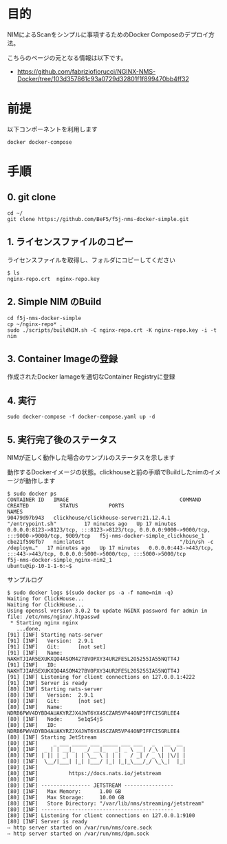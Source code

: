 # 目的

NIMによるScanをシンプルに事項するためのDocker Composeのデプロイ方法。

こちらのページの元となる情報は以下です。
- https://github.com/fabriziofiorucci/NGINX-NMS-Docker/tree/103d357861c93a0729d32801f1f899470bb4ff32


# 前提
以下コンポーネントを利用します

```
docker docker-compose
```

# 手順
## 0. git clone
```
cd ~/
git clone https://github.com/BeF5/f5j-nms-docker-simple.git
```

## 1. ライセンスファイルのコピー
ライセンスファイルを取得し、フォルダにコピーしてください
```
$ ls
nginx-repo.crt  nginx-repo.key
```
## 2. Simple NIM のBuild
```
cd f5j-nms-docker-simple
cp ~/nginx-repo* .
sudo ./scripts/buildNIM.sh -C nginx-repo.crt -K nginx-repo.key -i -t nim
```

## 3. Container Imageの登録
作成されたDocker Iamageを適切なContainer Registryに登録

## 4. 実行
```
sudo docker-compose -f docker-compose.yaml up -d
```

## 5. 実行完了後のステータス
NIMが正しく動作した場合のサンプルのステータスを示します

動作するDockerイメージの状態。clickhouseと前の手順でBuildしたnimのイメージが動作します

```
$ sudo docker ps
CONTAINER ID   IMAGE                                    COMMAND                  CREATED          STATUS          PORTS                                                                                            NAMES
90479d97b943   clickhouse/clickhouse-server:21.12.4.1   "/entrypoint.sh"         17 minutes ago   Up 17 minutes   0.0.0.0:8123->8123/tcp, :::8123->8123/tcp, 0.0.0.0:9000->9000/tcp, :::9000->9000/tcp, 9009/tcp   f5j-nms-docker-simple_clickhouse_1
cbe21f598fb7   nim:latest                               "/bin/sh -c /deploym…"   17 minutes ago   Up 17 minutes   0.0.0.0:443->443/tcp, :::443->443/tcp, 0.0.0.0:5000->5000/tcp, :::5000->5000/tcp                 f5j-nms-docker-simple_nginx-nim2_1
ubuntu@ip-10-1-1-6:~$

```

サンプルログ
```
$ sudo docker logs $(sudo docker ps -a -f name=nim -q)
Waiting for ClickHouse...
Waiting for ClickHouse...
Using openssl version 3.0.2 to update NGINX password for admin in file: /etc/nms/nginx/.htpasswd
 * Starting nginx nginx
   ...done.
[91] [INF] Starting nats-server
[91] [INF]   Version:  2.9.1
[91] [INF]   Git:      [not set]
[91] [INF]   Name:     NAKHTJIAR5EXUKXQO4ASOM427BVOPXY34UR2FE5L2O5255IA55NQTT4J
[91] [INF]   ID:       NAKHTJIAR5EXUKXQO4ASOM427BVOPXY34UR2FE5L2O5255IA55NQTT4J
[91] [INF] Listening for client connections on 127.0.0.1:4222
[91] [INF] Server is ready
[80] [INF] Starting nats-server
[80] [INF]   Version:  2.9.1
[80] [INF]   Git:      [not set]
[80] [INF]   Name:     NDRB6PWV4DYBD4AUAKYRZJX4JWT6YX4SCZAR5VP44ONPIFFCISGRLEE4
[80] [INF]   Node:     5e1qS4jS
[80] [INF]   ID:       NDRB6PWV4DYBD4AUAKYRZJX4JWT6YX4SCZAR5VP44ONPIFFCISGRLEE4
[80] [INF] Starting JetStream
[80] [INF]     _ ___ _____ ___ _____ ___ ___   _   __  __
[80] [INF]  _ | | __|_   _/ __|_   _| _ \ __| /_\ |  \/  |
[80] [INF] | || | _|  | | \__ \ | | |   / _| / _ \| |\/| |
[80] [INF]  \__/|___| |_| |___/ |_| |_|_\___/_/ \_\_|  |_|
[80] [INF]
[80] [INF]          https://docs.nats.io/jetstream
[80] [INF]
[80] [INF] ---------------- JETSTREAM ----------------
[80] [INF]   Max Memory:      1.00 GB
[80] [INF]   Max Storage:     10.00 GB
[80] [INF]   Store Directory: "/var/lib/nms/streaming/jetstream"
[80] [INF] -------------------------------------------
[80] [INF] Listening for client connections on 127.0.0.1:9100
[80] [INF] Server is ready
⇨ http server started on /var/run/nms/core.sock
⇨ http server started on /var/run/nms/dpm.sock
```